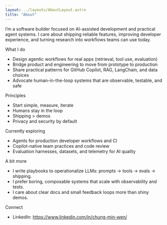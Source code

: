 ```yaml
---
layout: ../layouts/AboutLayout.astro
title: "About"
---
```


I’m a software builder focused on AI-assisted development and practical agent systems. I care about shipping reliable features, improving developer experience, and turning research into workflows teams can use today.

What I do

- Design agentic workflows for real apps (retrieval, tool use, evaluation)
- Bridge product and engineering to move from prototype to production
- Share practical patterns for GitHub Copilot, RAG, LangChain, and data choices
- Advocate human-in-the-loop systems that are observable, testable, and safe

Principles

- Start simple, measure, iterate
- Humans stay in the loop
- Shipping > demos
- Privacy and security by default

Currently exploring

- Agents for production developer workflows and CI
- Copilot-native team practices and code review
- Evaluation harnesses, datasets, and telemetry for AI quality

A bit more

- I write playbooks to operationalize LLMs: prompts → tools → evals → shipping.
- I prefer boring, composable systems that scale with observability and tests.
- I care about clear docs and small feedback loops more than shiny demos.

Connect

- LinkedIn: https://www.linkedin.com/in/chung-min-wen/
